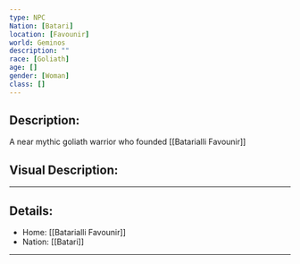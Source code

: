 ```yaml
---
type: NPC
Nation: [Batari]
location: [Favounir]
world: Geminos
description: ""
race: [Goliath]
age: []
gender: [Woman]
class: []
---
```


## Description:

A near mythic goliath warrior who founded [[Batarialli Favounir]]

## Visual Description:

---
## Details:
- Home: [[Batarialli Favounir]]
- Nation: [[Batari]]

---


